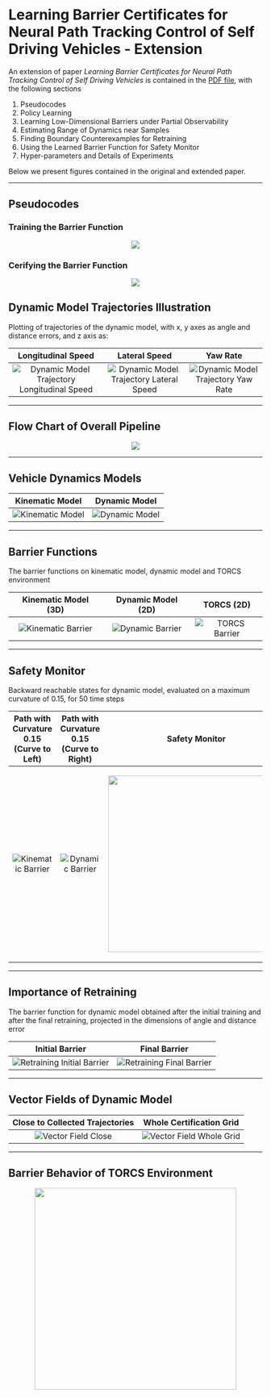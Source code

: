 # Learning Barrier Certificates for Neural Path Tracking Control of Self Driving Vehicles - Extension

An extension of paper *Learning Barrier Certificates for Neural Path Tracking Control of Self Driving Vehicles* is contained in the [PDF file](./Quantifying_Safety_of_Learning-based_Self-Driving_Control_Using_Almost_Barrier_Functions_Supplementary_Materials.pdf), with the following sections

1. Pseudocodes
2. Policy Learning
3. Learning Low-Dimensional Barriers under Partial Observability
4. Estimating Range of Dynamics near Samples
5. Finding Boundary Counterexamples for Retraining
6. Using the Learned Barrier Function for Safety Monitor
7. Hyper-parameters and Details of Experiments


Below we present figures contained in the original and extended paper.

---


## Pseudocodes

### Training the Barrier Function

<p align="center">
  <img src="figures/pseudocodes_training.png">
</p>

### Cerifying the Barrier Function

<p align="center">
  <img src="figures/pseudocodes_certification.png">
</p>


## Dynamic Model Trajectories Illustration

Plotting of trajectories of the dynamic model, with x, y axes as angle and distance errors, and z axis as:

Longitudinal Speed         |  Lateral Speed           | Yaw Rate
:-------------------------:|:------------------------:|:-------------------------:
![Dynamic Model Trajectory Longitudinal Speed](/figures/dynamic_trajectories_longitudinal_speed.png)  |  ![Dynamic Model Trajectory Lateral Speed](/figures/dynamic_trajectories_lateral_speed.png)  | ![Dynamic Model Trajectory Yaw Rate](/figures/dynamic_trajectories_yaw_rate.png) 

---

## Flow Chart of Overall Pipeline

<p align="center">
  <img src="figures/flow.png">
</p>

---

## Vehicle Dynamics Models

Kinematic Model      |  Dynamic Model    
:-------------------------:|:------------------------:
![Kinematic Model](/figures/kinematic_model.png)  |  ![Dynamic Model](/figures/dynamic_model.png) 

---

## Barrier Functions

The barrier functions on kinematic model, dynamic model and TORCS environment

Kinematic Model (3D)       |  Dynamic Model (2D)      | TORCS (2D)
:-------------------------:|:------------------------:|:-------------------------:
![Kinematic Barrier](/figures/barrier_kinematic_model.png)  |  ![Dynamic Barrier](/figures/barrier_dynamic_model.png)  | ![TORCS Barrier](/figures/barrier_TORCS.png) 

---

## Safety Monitor

Backward reachable states for dynamic model, evaluated on a maximum curvature of 0.15, for 50 time steps


Path with Curvature 0.15 (Curve to Left)   |  Path with Curvature 0.15 (Curve to Right)       | Safety Monitor
:-------------------------:|:------------------------:|:-------------------------:
![Kinematic Barrier](/figures/curve_course_0.15.png)  |  ![Dynamic Barrier](/figures/curve_course_-0.15.png)  | <p align="center"> <img width="350" src="figures/monitor.png"></p>

---

## Importance of Retraining

The barrier function for dynamic model obtained after the initial training and after the final retraining, projected in the dimensions of angle and distance error

Initial Barrier      |  Final Barrier     
:-------------------------:|:------------------------:
![Retraining Initial Barrier](/figures/retraining_initial_barrier.png)  |  ![Retraining Final Barrier](/figures/retraining_final_barrier.png) 

---

## Vector Fields of Dynamic Model

Close to Collected Trajectories      |  Whole Certification Grid     
:-------------------------:|:------------------------:
![Vector Field Close](/figures/vector_field_dynamic_model_close.png)  |  ![Vector Field Whole Grid](/figures/vector_field_dynamic_model_whole.png) 

---

## Barrier Behavior of TORCS Environment

<p align="center">
  <img width="400" src="figures/TORCS_barrier_behavior.png">
</p>